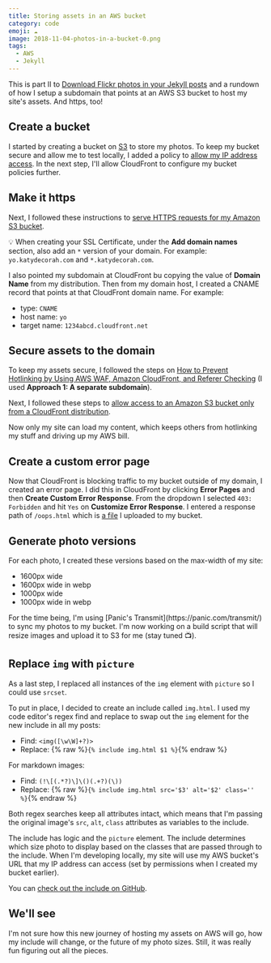 ```yaml
---
title: Storing assets in an AWS bucket
category: code
emoji: ☁️
image: 2018-11-04-photos-in-a-bucket-0.png
tags:
  - AWS
  - Jekyll
---
```


This is part II to [Download Flickr photos in your Jekyll posts](/code/flickr-to-jekyll) and a rundown of how I setup a subdomain that points at an AWS S3 bucket to host my site's assets. And https, too!

## Create a bucket

I started by creating a bucket on [S3](https://s3.console.aws.amazon.com/s3/home) to store my photos. To keep my bucket secure and allow me to test locally, I added a policy to [allow my IP address access](https://docs.aws.amazon.com/AmazonS3/latest/dev/example-bucket-policies.html#example-bucket-policies-use-case-3). In the next step, I'll allow CloudFront to configure my bucket policies further.

## Make it https

Next, I followed these instructions to [serve HTTPS requests for my Amazon S3 bucket](https://aws.amazon.com/premiumsupport/knowledge-center/cloudfront-https-requests-s3/).

💡 When creating your SSL Certificate, under the **Add domain names** section, also add an `*` version of your domain. For example: `yo.katydecorah.com` and `*.katydecorah.com`.

I also pointed my subdomain at CloudFront bu copying the value of **Domain Name** from my distribution. Then from my domain host, I created a CNAME record that points at that CloudFront domain name. For example:

- type: `CNAME`
- host name: `yo`
- target name: `1234abcd.cloudfront.net`

## Secure assets to the domain

To keep my assets secure, I followed the steps on [How to Prevent Hotlinking by Using AWS WAF, Amazon CloudFront, and Referer Checking](https://aws.amazon.com/blogs/security/how-to-prevent-hotlinking-by-using-aws-waf-amazon-cloudfront-and-referer-checking/) (I used **Approach 1: A separate subdomain**).

Next, I followed these steps to [allow access to an Amazon S3 bucket only from a CloudFront distribution](https://aws.amazon.com/premiumsupport/knowledge-center/cloudfront-access-to-amazon-s3/).

Now only my site can load my content, which keeps others from hotlinking my stuff and driving up my AWS bill.

## Create a custom error page

Now that CloudFront is blocking traffic to my bucket outside of my domain, I created an error page. I did this in CloudFront by clicking **Error Pages** and then **Create Custom Error Response**. From the dropdown I selected `403: Forbidden` and hit `Yes` on **Customize Error Response**. I entered a response path of `/oops.html` which is [a file](//yo.katydecorah.com/oops.html) I uploaded to my bucket.

## Generate photo versions

For each photo, I created these versions based on the max-width of my site:

- 1600px wide
- 1600px wide in webp
- 1000px wide
- 1000px wide in webp

<!--editor ignore Transmit-->For the time being, I'm using [Panic's Transmit](https://panic.com/transmit/) to sync my photos to my bucket. I'm now working on a build script that will resize images and upload it to S3 for me (stay tuned 📺).

## Replace `img` with `picture`

As a last step, I replaced all instances of the `img` element with `picture` so I could use `srcset`.

To put in place, I decided to create an include called `img.html`. I used my code editor's regex find and replace to swap out the `img` element for the new include in all my posts:

- Find: `<img([\w\W]+?)>`
- Replace: {% raw %}`{% include img.html $1 %}`{% endraw %}

For markdown images:

- Find: `(!\[(.*?)\]\()(.+?)(\))`
- Replace: {% raw %}`{% include img.html src='$3' alt='$2' class='' %}`{% endraw %}

Both regex searches keep all attributes intact, which means that I'm passing the original image's `src`, `alt`, `class` attributes as variables to the include.

The include has logic and the `picture` element. The include determines which size photo to display based on the classes that are passed through to the include. When I'm developing locally, my site will use my AWS bucket's URL that my IP address can access (set by permissions when I created my bucket earlier).

You can [check out the include on GitHub](https://github.com/katydecorah/katydecorah.github.io/blob/d1b1cf784915115985ea88f99f32941213a63015/_includes/img.html).

## We'll see

I'm not sure how this new journey of hosting my assets on AWS will go, how my include will change, or the future of my photo sizes. Still, it was really fun figuring out all the pieces.
